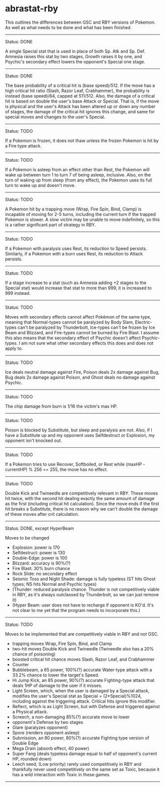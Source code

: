 abrastat-rby
============

This outlines the differences between GSC and RBY
versions of Pokemon. As well as what needs to be done
and what has been finished.

---

Status: DONE

A single Special stat that is used in place of both
Sp. Atk and Sp. Def. Amnesia raises this stat by two
stages, Growth  raises it by one, and Psychic's
secondary effect lowers the opponent's Special one stage.

---

Status: DONE

The base probability of a critical hit is
(base speed)/512. If the move has a high critical hit
ratio (Slash, Razor Leaf, Crabhammer), the probability
is instead (base speed)/64, capped at 511/512. Also, the
damage of a critical hit is based on double the user's
base Attack or Special. That is, if the move is physical
and the user's Attack has been altered up or down any
number of stages, the damage of the critical hit ignores
this change, and same for special moves and changes to
the user's Special.

---

Status: TODO

If a Pokemon is frozen, it does not thaw unless the
frozen Pokemon is hit by a Fire type attack.

---

Status: TODO

If a Pokemon is asleep from an effect other than Rest,
the Pokemon will wake up between turn 1 to turn 7 of
being asleep, inclusive. Also, on the turn of waking up
from sleep (from any effect), the Pokemon uses its full
turn to wake up and doesn't move.

---

Status: TODO

A Pokemon hit by a trapping move (Wrap, Fire Spin, Bind,
Clamp) is incapable of moving for 2-5 turns, including
the current turn if the trapped Pokemon is slower. A
slow victim may be unable to move indefinitely, so this
is a rather significant part of strategy in RBY.

---

Status: TODO

If a Pokemon with paralysis uses Rest, its reduction to
Speed persists. Similarly, if a Pokemon with a burn uses
Rest, its reduction to Attack persists.

---

Status: TODO

If a stage increase to a stat (such as Amnesia adding +2
stages to the Special stat) would increase that stat to
more than 999, it is increased to 999 instead.

---

Status: TODO

Moves with secondary effects cannot affect Pokémon of
the same type, meaning that Normal-types cannot be
paralyzed by Body Slam, Electric-types can't be
paralyzed by Thunderbolt, Ice-types can't be frozen by
Ice Beam and Blizzard, and Fire-types cannot be burned
by Fire Blast. I assume this also means that the
secondary effect of Psychic doesn't affect
Psychic-types. I am not sure what other secondary
effects this does and does not apply to.

---

Status: TODO

Ice deals neutral damage against Fire, Poison deals 2x
damage against Bug, Bug deals 2x damage against Poison,
and Ghost deals no damage against Psychic.

---

Status: TODO

The chip damage from burn is 1/16 the victim's max HP.

---

Status: TODO

Poison is blocked by Substitute, but sleep and
paralysis are not. Also, if I have a Substitute up and
my opponent uses Selfdestruct or Explosion, my opponent
isn't knocked out.

---

Status: TODO

If a Pokemon tries to use Recover, Softboiled, or Rest
while (maxHP - currentHP) % 256 == 255, the move has no
effect.

---

Status: TODO

Double Kick and Twineedle are competitively relevant in
RBY. These moves hit twice, with the second hit dealing
exactly the same amount of damage as the first
(including critical hit calculation). Since the move
ends if the first hit breaks a Substitute, there is no
reason why we can't double the damage of these moves
after crit calculation.

---

Status: DONE, except HyperBeam

Moves to be changed
* Explosion: power is 170
* Selfdestruct: power is 130
* Double-Edge: power is 100
* Blizzard: accuracy is 90%(?)
* Fire Blast: 30% burn chance
* Rock Slide: no secondary effect
* Seismic Toss and Night Shade: damage is fully
  typeless (ST hits Ghost types; NS hits Normal and
  Psychic types)
* (Thunder: reduced paralysis chance. Thunder is not
  competitively viable in RBY, as it's always
  outclassed by Thunderbolt, so we can just remove it)
* (Hyper Beam: user does not have to recharge if
  opponent is KO'd. It's not clear to me yet that the
  program needs to incorporate this.)

---

Status: TODO

Moves to be implemented that are competitively viable
in RBY and not GSC.
* trapping moves Wrap, Fire Spin, Bind, and Clamp
* two-hit moves Double Kick and Twineedle (Twineedle
  also has a 20% chance of poisoning)
* boosted critical hit chance moves Slash, Razor Leaf,
  and Crabhammer
* Counter
* Bubblebeam, a 65 power, 100%(?) accurate Water-type
  attack with a 33.2% chance to lower the target's
  Speed.
* Hi Jump Kick, an 85 power, 90%(?) accurate
  Fighting-type attack that deals 1HP of damage to the
  user if it misses.
* Light Screen, which, when the user is damaged by a
  Special attack, modifies the user's Special stat as
  Special = (2*Special)%1024, including against the
  triggering attack. Critical hits ignore this modifier.
* Reflect, which is as Light Screen, but with Defense
  and triggered against a Physical attack.
* Screech, a non-damaging 85%(?) accurate move to lower
* opponent's Defense by two stages
* Glare (paralyzes opponent)
* Spore (renders opponent asleep)
* Submission, an 80 power, 80%(?) accurate Fighting
  type version of Double Edge
* Mega Drain (absorb effect, 40 power)
* Super Fang (deals typeless damage equal to half of
  opponent's current HP, rounded down)
* Leech seed, (Low priority) rarely used competitively
  in RBY and thankfully never used competitively on the
  same set as Toxic, because it has a wild interaction
  with Toxic in these games.

---
